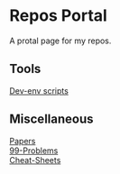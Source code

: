 # Repos Portal

A protal page for my repos.


## Tools

[Dev-env scripts](https://github.com/kirisky/EnvScripts)


## Miscellaneous

[Papers](https://github.com/kirisky/PaperCollection)    
[99-Problems](https://github.com/kirisky/NinetyNine-Problems)     
[Cheat-Sheets](https://github.com/kirisky/CheatSheets)
